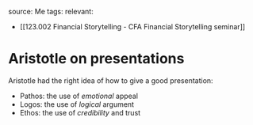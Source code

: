 source: Me
tags:
relevant:
- [[123.002 Financial Storytelling - CFA Financial Storytelling seminar]]

# Aristotle on presentations

Aristotle had the right idea of how to give a good presentation:
- Pathos: the use of _emotional_ appeal
- Logos: the use of _logical_ argument
- Ethos: the use of _credibility_ and trust



